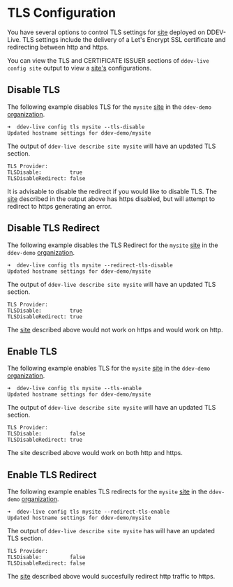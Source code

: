 # TLS Configuration
You have several options to control TLS settings for [site](sites.md) deployed on DDEV-Live. TLS settings include the delivery of a Let's Encrypt SSL certificate and redirecting between http and https.

You can view the TLS and CERTIFICATE ISSUER sections of `ddev-live config site` output to view a [site's](sites.md) configurations.

## Disable TLS

The following example disables TLS for the `mysite` [site](sites.md) in the `ddev-demo` [organization](organizations.md).

```
➜  ddev-live config tls mysite --tls-disable
Updated hostname settings for ddev-demo/mysite
```
The output of `ddev-live describe site mysite` will have an updated TLS section.
```
TLS Provider:       
TLSDisable:         true
TLSDisableRedirect: false
```
It is advisable to disable the redirect if you would like to disable TLS. The [site](sites.md) described in the output above has https disabled, but will attempt to redirect to https generating an error.

## Disable TLS Redirect

The following example disables the TLS Redirect for the `mysite` [site](sites.md) in the `ddev-demo` [organization](organizations.md).

```
➜  ddev-live config tls mysite --redirect-tls-disable
Updated hostname settings for ddev-demo/mysite
```
The output of `ddev-live describe site mysite` will have an updated TLS section.
```
TLS Provider:       
TLSDisable:         true
TLSDisableRedirect: true
```
The [site](sites.md) described above would not work on https and would work on http.

## Enable TLS

The following example enables TLS for the `mysite` [site](sites.md) in the `ddev-demo` [organization](organizations.md).

```
➜  ddev-live config tls mysite --tls-enable
Updated hostname settings for ddev-demo/mysite
```
The output of `ddev-live describe site mysite` will have an updated TLS section.
```
TLS Provider:       
TLSDisable:         false
TLSDisableRedirect: true
```

The site described above would work on both http and https.

## Enable TLS Redirect

The following example enables TLS redirects for the `mysite` [site](sites.md) in the `ddev-demo` [organization](organizations.md).

```
➜  ddev-live config tls mysite --redirect-tls-enable
Updated hostname settings for ddev-demo/mysite
```
The output of `ddev-live describe site mysite` has will have an updated TLS section.
```
TLS Provider:       
TLSDisable:         false
TLSDisableRedirect: false
```
The [site](sites.md) described above would succesfully redirect http traffic to https.

